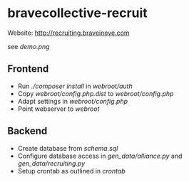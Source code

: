 bravecollective-recruit
================

Website: http://recruiting.braveineve.com

see *demo.png*

## Frontend
* Run *./composer* *install* in *webroot/auth*
* Copy *webroot/config.php.dist* to *webroot/config.php*
* Adapt settings in *webroot/config.php*
* Point webserver to *webroot*

## Backend
* Create database from *schema.sql*
* Configure database access in *gen_data/alliance.py* and *gen_data/recruiting.py*
* Setup crontab as outlined in *crontab*
